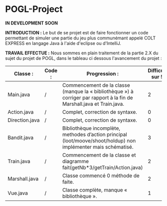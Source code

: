 # POGL-Project

******IN DEVELOPMENT SOON******


**INTRODUCTION :**
Le but de se projet est de faire fonctionner un code permettant de simuler une partie du jeu plus communémant appelé COLT EXPRESS en langage Java à l'aide d'eclipse ou d'IntelliJ.

**TRAVAIL EFFECTUE :**
Nous sommes en plain traitement de la partie 2.X du sujet du projet de POGL, dans le tableau ci dessous l'avancement du projet :


Classe : |	Code : |	Progression : |	Difficulté sur 5 : |
---------|---------|----------------|--------------------|                  
Main.java |	/	|Commencement de la classe (manque la « bibliothèque ») à corriger par rapport à la fin de Marshall.java et Train.java. |	2
Action.java |	/	|Complet, correction de syntaxe. |	0
Direction.java |	/|	Complet, correction de syntaxe. |	0
Bandit.java |	/	|Bibliothèque incomplète, methodes d’action principal (loot/moove/shoot/holdup) non implémenter mais schématisé. |	3
Train.java |	/|	Commencement de la classe et diagramme fait(getNb*3/getTrain/Action.java) |	2
Marshall.java |	/	|Classe commencé 0 méthode de faite. |	2
Vue.java |	/	|Classe complète, manque « bibliothèque ». |	1
